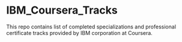 # IBM_Coursera_Tracks
This repo contains list of completed specializations and professional certificate tracks provided by IBM corporation at Coursera.

